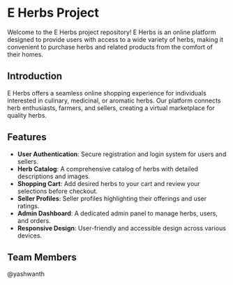 # E Herbs Project

Welcome to the E Herbs project repository! E Herbs is an online platform designed to provide users with access to a wide variety of herbs, making it convenient to purchase herbs and related products from the comfort of their homes.


## Introduction

E Herbs offers a seamless online shopping experience for individuals interested in culinary, medicinal, or aromatic herbs. Our platform connects herb enthusiasts, farmers, and sellers, creating a virtual marketplace for quality herbs.

## Features

- **User Authentication**: Secure registration and login system for users and sellers.
- **Herb Catalog**: A comprehensive catalog of herbs with detailed descriptions and images.
- **Shopping Cart**: Add desired herbs to your cart and review your selections before checkout.
- **Seller Profiles**: Seller profiles highlighting their offerings and user ratings.
- **Admin Dashboard**: A dedicated admin panel to manage herbs, users, and orders.
- **Responsive Design**: User-friendly and accessible design across various devices.

## Team Members
<!-- readme: contributors -start -->@yashwanth
<!-- readme: contributors -end -->
